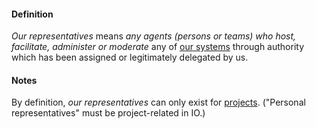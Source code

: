 #### Definition

*Our representatives* means *any agents (persons or teams) who host, facilitate, administer or moderate* any of [our systems](https://github.com/gcassel/IO/blob/main/terms/our-systems.md) through authority which has been assigned or legitimately delegated by us.

#### Notes

By definition, *our representatives* can only exist for [projects](https://github.com/gcassel/IO/blob/main/terms/project.md). ("Personal representatives" must be project-related in IO.)
